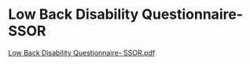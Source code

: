 # Low Back Disability Questionnaire- SSOR

[Low Back Disability Questionnaire- SSOR.pdf](Low%20Back%20Disability%20Questionnaire-%20SSOR%2057a1a37c7e504a5cae62c780c392e9f4/Low_Back_Disability_Questionnaire-_SSOR.pdf)